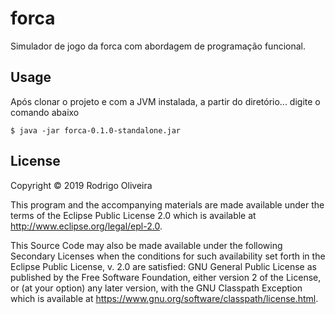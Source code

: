 # forca

Simulador de jogo da forca com abordagem de programação funcional.

## Usage

Após clonar o projeto e com a JVM instalada, a partir do diretório... digite o comando abaixo

    $ java -jar forca-0.1.0-standalone.jar

## License

Copyright © 2019 Rodrigo Oliveira

This program and the accompanying materials are made available under the
terms of the Eclipse Public License 2.0 which is available at
http://www.eclipse.org/legal/epl-2.0.

This Source Code may also be made available under the following Secondary
Licenses when the conditions for such availability set forth in the Eclipse
Public License, v. 2.0 are satisfied: GNU General Public License as published by
the Free Software Foundation, either version 2 of the License, or (at your
option) any later version, with the GNU Classpath Exception which is available
at https://www.gnu.org/software/classpath/license.html.
